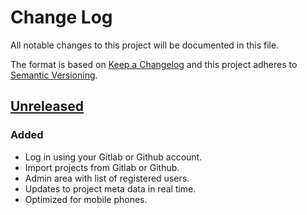 # Change Log
All notable changes to this project will be documented in this file.

The format is based on [Keep a Changelog](http://keepachangelog.com/)
and this project adheres to [Semantic Versioning](http://semver.org/).

## [Unreleased]
### Added
- Log in using your Gitlab or Github account.
- Import projects from Gitlab or Github.
- Admin area with list of registered users.
- Updates to project meta data in real time.
- Optimized for mobile phones.

[Unreleased]: https://github.com/ephracis/appatite/compare/8c736d6...HEAD